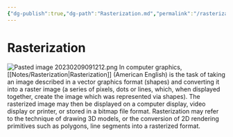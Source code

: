 ```yaml
---
{"dg-publish":true,"dg-path":"Rasterization.md","permalink":"/rasterization/","tags":[null]}
---
```




# Rasterization
![Pasted image 20230209091212.png](/img/user/Assets/Pasted%20image%2020230209091212.png)
In computer graphics, [[Notes/Rasterization\|Rasterization]] (American English) is the task of taking an image described in a vector graphics format (shapes) and converting it into a raster image (a series of pixels, dots or lines, which, when displayed together, create the image which was represented via shapes). The rasterized image may then be displayed on a computer display, video display or printer, or stored in a bitmap file format. Rasterization may refer to the technique of drawing 3D models, or the conversion of 2D rendering primitives such as polygons, line segments into a rasterized format.

